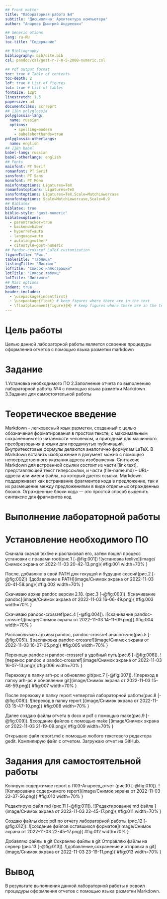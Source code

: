 ```yaml
---
## Front matter
title: "Лабораторная работа №4"
subtitle: "Дисциплина: Архитектура компьютера"
author: "Апареев Дмитрий Андреевич"

## Generic otions
lang: ru-RU
toc-title: "Содержание"

## Bibliography
bibliography: bib/cite.bib
csl: pandoc/csl/gost-r-7-0-5-2008-numeric.csl

## Pdf output format
toc: true # Table of contents
toc-depth: 2
lof: true # List of figures
lot: true # List of tables
fontsize: 12pt
linestretch: 1.5
papersize: a4
documentclass: scrreprt
## I18n polyglossia
polyglossia-lang:
  name: russian
  options:
	- spelling=modern
	- babelshorthands=true
polyglossia-otherlangs:
  name: english
## I18n babel
babel-lang: russian
babel-otherlangs: english
## Fonts
mainfont: PT Serif
romanfont: PT Serif
sansfont: PT Sans
monofont: PT Mono
mainfontoptions: Ligatures=TeX
romanfontoptions: Ligatures=TeX
sansfontoptions: Ligatures=TeX,Scale=MatchLowercase
monofontoptions: Scale=MatchLowercase,Scale=0.9
## Biblatex
biblatex: true
biblio-style: "gost-numeric"
biblatexoptions:
  - parentracker=true
  - backend=biber
  - hyperref=auto
  - language=auto
  - autolang=other*
  - citestyle=gost-numeric
## Pandoc-crossref LaTeX customization
figureTitle: "Рис."
tableTitle: "Таблица"
listingTitle: "Листинг"
lofTitle: "Список иллюстраций"
lotTitle: "Список таблиц"
lolTitle: "Листинги"
## Misc options
indent: true
header-includes:
  - \usepackage{indentfirst}
  - \usepackage{float} # keep figures where there are in the text
  - \floatplacement{figure}{H} # keep figures where there are in the text
---
```


# Цель работы

Целью данной лабораторной работы является освоение процедуры оформления отчетов с помощью языка разметки markdown

# Задание

1.Установка необходимого ПО
2.Заполнение отчета по выполнению лабораторной работы №4 с помощью языка разметки Markdown
3.Задание для самостоятельной работы

# Теоретическое введение

Markdown - легковесный язык разметки, созданный с целью обозначения форматирования в простом тексте, с максимальным сохранением его читаемости человеком, и пригодный для машинного преобразования в языки для продвинутых публикаций. Внутритекстовые формулы делаются аналогично формулам LaTeX. В Markdown вставить изображение в документ можно с помощью непосредственного указания адреса изображения. Синтаксис Markdown для встроенной ссылки состоит из части [link text], представляющей текст гиперссылки, и части (file-name.md) – URL-адреса или имени файла, на который дается ссылка. Markdown поддерживает как встраивание фрагментов кода в предложение, так и их размещение между предложениями в виде отдельных огражденных блоков. Огражденные блоки кода — это простой способ выделить синтаксис для фрагментов код

# Выполнение лабораторной работы

# Установление необходимого ПО

 Сначала скачал texlive и распаковал его, затем пошел процесс установки с правами root(рис.1 [-@fig:001])
![установка texlive](image/Снимок экрана от 2022-11-03 20-42-13.png){ #fig:001 width=70% }

После, добавляю в свой PATH для текущей и будущих сессий(рис.2 [-@fig:002])
![добавление в PATH](image/Снимок экрана от 2022-11-03 20-41-58.png){ #fig:002 width=70% }

Скачиваю архив pandoc версии 2.18. (рис.3 [-@fig:003]).
![скачивание pandoc](image/Снимок экрана от 2022-11-03 16-06-49.png){ #fig:003 width=70% }

Скачиваю pandoc-crossref(рис.4 [-@fig:004]).
![скачивание pandoc-crossref](image/Снимок экрана от 2022-11-03 14-11-09.png){ #fig:004 width=70% }

Распаковываю архивы pandoc, pandoc-crossref аналогично(рис.5 [-@fig:005]).
![распаковка pandoc-crossref](image/Снимок экрана от 2022-11-03 16-07-05.png){ #fig:005 width=70% }

Переношу pandoc и pandoc-crossref в удобный путь(рис.6 [-@fig:006]).
![перенос pandoc и pandoc-crossref](image/Снимок экрана от 2022-11-03 16-07-13.png){ #fig:006 width=70% }

Перехожу в папку arh-pc и обновляю git(рис.7 [-@fig:007]).
![переход в папку arh-pc и обновление git](image/Снимок экрана от 2022-11-03 15-46-59.png){ #fig:007 width=70% }

После перехожу в папку report четвертой лабораторной работы(рис.8 [-@fig:008]).
![переход в папку report ](image/Снимок экрана от 2022-11-03 15-47-10.png){ #fig:008 width=70% } 

Далее создаю файлы отчета в docx и pdf с помощью make(рис.9 [-@fig:009]).
![создание файлов с помощью make ](image/Снимок экрана от 2022-11-03 21-19-09.png){ #fig:009 width=70% } 

Открываю файл report.md с помощью любого текстового редактора gedit. Компилирую файл с отчетом. Загружаю отчет на GitHub.

# Задания для самостоятельной работы

Копирую содержимое report в Л03-Апареев_отчет (рис.10 [-@fig:010]).
![Копирование содержимого report](image/Снимок экрана от 2022-11-03 22-37-56.png){ #fig:010 width=70% } 

Редактирую файл md (рис.11 [-@fig:011]).
![Редактирование md файла ](image/Снимок экрана от 2022-11-03 22-45-17.png){ #fig:011 width=70% } 

Создаю файлы docx pdf по отчету лабораторной работы (рис.12 [-@fig:012]).
![создание файлов оставшихся форматов](image/Снимок экрана от 2022-11-03 22-45-17.png){ #fig:012 width=70% } 

Добавляю файлы в git 
Сохраняю файлы в git 
Отправляю файлы на сервер (рис.13 [-@fig:013]).
![добавление,сохранение и отправка в git](image/Снимок экрана от 2022-11-03 23-19-11.png){ #fig:013 width=70% } 

# Вывод

В результате выполнения данной лабораторной работы я освоил процедуры оформления отчетов с помощью языка разметки Markdown.

